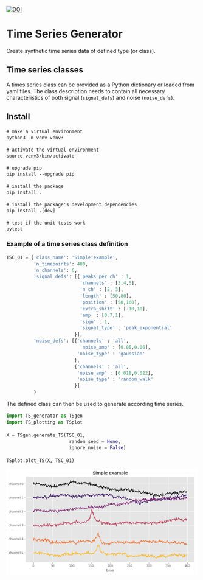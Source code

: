 [![DOI](https://zenodo.org/badge/DOI/10.5281/zenodo.4596774.svg)](https://doi.org/10.5281/zenodo.4596774)



# Time Series Generator
Create synthetic time series data of defined type (or class).

## Time series classes
A times series class can be provided as a Python dictionary or loaded from yaml files.
The class description needs to contain all necessary characteristics of both signal (``signal_defs``) and noise (``noise_defs``).

## Install

```shell
# make a virtual environment
python3 -m venv venv3

# activate the virtual environment
source venv3/bin/activate

# upgrade pip 
pip install --upgrade pip

# install the package
pip install .

# install the package's development dependencies
pip install .[dev]

# test if the unit tests work
pytest
```

### Example of a time series class definition




```python
TSC_01 = {'class_name': 'Simple example',
          'n_timepoints': 400,
          'n_channels': 6,
          'signal_defs': [{'peaks_per_ch' : 1,
                           'channels' : [3,4,5],
                           'n_ch' : [2, 3],
                           'length' : [50,80],
                           'position' : [50,160],
                           'extra_shift' : [-10,10],
                           'amp' : [0.7,1],
                           'sign' : 1,
                           'signal_type' : 'peak_exponential'
                         }],
          'noise_defs': [{'channels' : 'all',
                           'noise_amp' : [0.05,0.06],
                          'noise_type' : 'gaussian'
                         },
                         {'channels' : 'all',
                          'noise_amp' : [0.018,0.022],
                          'noise_type' : 'random_walk'
                         }]
          }
```
The defined class can then be used to generate according time series. 
```python
import TS_generator as TSgen
import TS_plotting as TSplot

X = TSgen.generate_TS(TSC_01,
                       random_seed = None,
                       ignore_noise = False)

TSplot.plot_TS(X, TSC_01)
```
![](documentation/time_series_example.png?raw=true)
